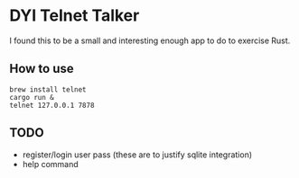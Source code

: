 # DYI Telnet Talker

I found this to be a small and interesting enough app to do to exercise Rust.

## How to use

    brew install telnet
    cargo run &
    telnet 127.0.0.1 7878


## TODO

- register/login user pass (these are to justify sqlite integration)
- help command
